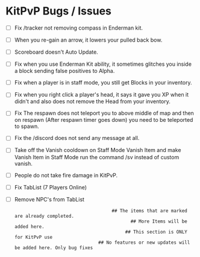 
# KitPvP Bugs / Issues

- [ ] Fix /tracker not removing compass in Enderman kit.
- [ ] When you re-gain an arrow, it lowers your pulled back bow.
- [ ] Scoreboard doesn't Auto Update.
- [ ] Fix when you use Enderman Kit ability, it sometimes glitches you inside a block sending false positives to Alpha.
- [ ] Fix when a player is in staff mode, you still get Blocks in your inventory.
- [ ] Fix when you right click a player's head, it says it gave you XP when it didn't and also does not remove the Head from your inventory.
- [ ] Fix The respawn does not teleport you to above middle of map and then on respawn (After respawn timer goes down) you need to be teleported to spawn.
- [ ] Fix the /discord does not send any message at all.
- [ ] Take off the Vanish cooldown on Staff Mode Vanish Item and make Vanish Item in Staff Mode run the command /sv instead of custom vanish.
- [ ] People do not take fire damage in KitPvP.
- [ ] Fix TabList (7 Players Online)
- [ ] Remove NPC's from TabList

                                          ## The items that are marked are already completed.
                                                 ## More Items will be added here.
                                               ## This section is ONLY for KitPvP use
                                     ## No features or new updates will be added here. Only bug fixes
